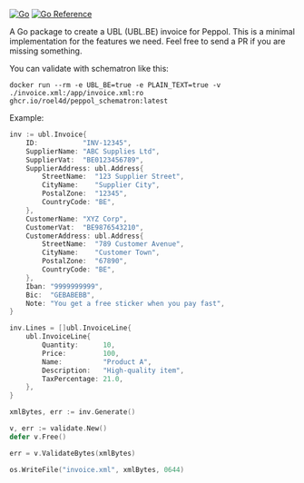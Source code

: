 [![Go](https://github.com/lanart/ubl/actions/workflows/go.yml/badge.svg)](https://github.com/lanart/ubl/actions/workflows/go.yml)
[![Go Reference](https://pkg.go.dev/badge/github.com/lanart/ubl.svg)](https://pkg.go.dev/github.com/lanart/ubl)

A Go package to create a UBL (UBL.BE) invoice for Peppol. 
This is a minimal implementation for the features we need.
Feel free to send a PR if you are missing something.

You can validate with schematron like this:
```
docker run --rm -e UBL_BE=true -e PLAIN_TEXT=true -v ./invoice.xml:/app/invoice.xml:ro ghcr.io/roel4d/peppol_schematron:latest
```

Example:

```go
inv := ubl.Invoice{
    ID:           "INV-12345",
    SupplierName: "ABC Supplies Ltd",
    SupplierVat:  "BE0123456789",
    SupplierAddress: ubl.Address{
        StreetName:  "123 Supplier Street",
        CityName:    "Supplier City",
        PostalZone:  "12345",
        CountryCode: "BE",
    },
    CustomerName: "XYZ Corp",
    CustomerVat:  "BE9876543210",
    CustomerAddress: ubl.Address{
        StreetName:  "789 Customer Avenue",
        CityName:    "Customer Town",
        PostalZone:  "67890",
        CountryCode: "BE",
    },
    Iban: "9999999999",
    Bic:  "GEBABEBB",
    Note: "You get a free sticker when you pay fast",
}

inv.Lines = []ubl.InvoiceLine{
    ubl.InvoiceLine{
        Quantity:      10,
        Price:         100,
        Name:          "Product A",
        Description:   "High-quality item",
        TaxPercentage: 21.0,
    },
}

xmlBytes, err := inv.Generate()

v, err := validate.New()
defer v.Free()

err = v.ValidateBytes(xmlBytes)

os.WriteFile("invoice.xml", xmlBytes, 0644)
```

